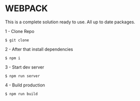 # WEBPACK

This is a complete solution ready to use. All up to date packages.

1 - Clone Repo

`$ git clone`

2 - After that install dependencies

`$ npm i`

3 - Start dev server

`$ npm run server`

4 - Build production

`$ npm run build`
